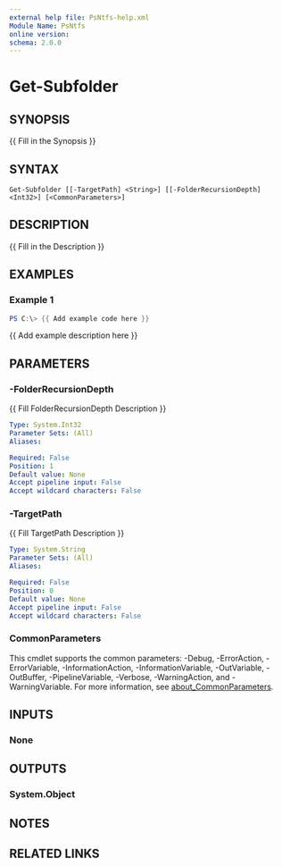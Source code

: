 ```yaml
---
external help file: PsNtfs-help.xml
Module Name: PsNtfs
online version:
schema: 2.0.0
---
```


# Get-Subfolder

## SYNOPSIS
{{ Fill in the Synopsis }}

## SYNTAX

```
Get-Subfolder [[-TargetPath] <String>] [[-FolderRecursionDepth] <Int32>] [<CommonParameters>]
```

## DESCRIPTION
{{ Fill in the Description }}

## EXAMPLES

### Example 1
```powershell
PS C:\> {{ Add example code here }}
```

{{ Add example description here }}

## PARAMETERS

### -FolderRecursionDepth
{{ Fill FolderRecursionDepth Description }}

```yaml
Type: System.Int32
Parameter Sets: (All)
Aliases:

Required: False
Position: 1
Default value: None
Accept pipeline input: False
Accept wildcard characters: False
```

### -TargetPath
{{ Fill TargetPath Description }}

```yaml
Type: System.String
Parameter Sets: (All)
Aliases:

Required: False
Position: 0
Default value: None
Accept pipeline input: False
Accept wildcard characters: False
```

### CommonParameters
This cmdlet supports the common parameters: -Debug, -ErrorAction, -ErrorVariable, -InformationAction, -InformationVariable, -OutVariable, -OutBuffer, -PipelineVariable, -Verbose, -WarningAction, and -WarningVariable. For more information, see [about_CommonParameters](http://go.microsoft.com/fwlink/?LinkID=113216).

## INPUTS

### None

## OUTPUTS

### System.Object
## NOTES

## RELATED LINKS
